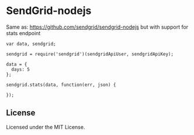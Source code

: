 # SendGrid-nodejs

Same as: https://github.com/sendgrid/sendgrid-nodejs but with support for stats endpoint

```
var data, sendgrid;

sendgrid = require('sendgrid')(sendgridApiUser, sendgridApiKey);

data = {
  days: 5
};

sendgrid.stats(data, function(err, json) {
  
});
```

## License

Licensed under the MIT License.

